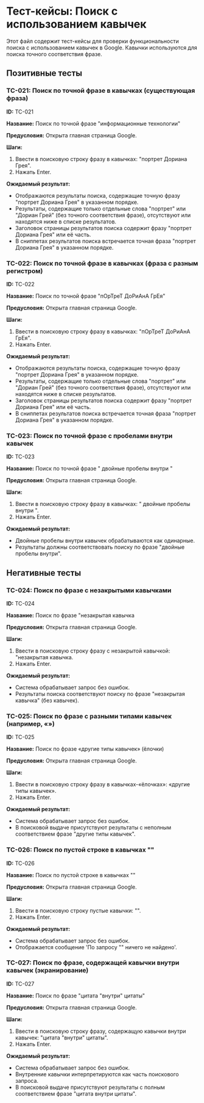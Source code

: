 # Тест-кейсы: Поиск с использованием кавычек

Этот файл содержит тест-кейсы для проверки функциональности поиска с использованием кавычек в Google. Кавычки используются для поиска точного соответствия фразе.

## Позитивные тесты

### TC-021: Поиск по точной фразе в кавычках (существующая фраза)

**ID:** TC-021

**Название:** Поиск по точной фразе "информационные технологии"

**Предусловия:** Открыта главная страница Google.

**Шаги:**

1.  Ввести в поисковую строку фразу в кавычках: "портрет Дориана Грея".
2.  Нажать Enter.

**Ожидаемый результат:**

*   Отображаются результаты поиска, содержащие точную фразу "портрет Дориана Грея" в указанном порядке.
*   Результаты, содержащие только отдельные слова "портрет" или "Дориан Грей" (без точного соответствия фразе), отсутствуют или находятся ниже в списке результатов.
*   Заголовок страницы результатов поиска содержит фразу "портрет Дориана Грея" или её часть.
*   В сниппетах результатов поиска встречается точная фраза "портрет Дориана Грея" в указанном порядке.

### TC-022: Поиск по точной фразе в кавычках (фраза с разным регистром)

**ID:** TC-022

**Название:** Поиск по точной фразе "пОрТреТ ДоРиАнА ГрЕя"

**Предусловия:** Открыта главная страница Google.

**Шаги:**

1.  Ввести в поисковую строку фразу в кавычках: "пОрТреТ ДоРиАнА ГрЕя".
2.  Нажать Enter.

**Ожидаемый результат:**

*   Отображаются результаты поиска, содержащие точную фразу "портрет Дориана Грея" в указанном порядке.
*   Результаты, содержащие только отдельные слова "портрет" или "Дориан Грей" (без точного соответствия фразе), отсутствуют или находятся ниже в списке результатов.
*   Заголовок страницы результатов поиска содержит фразу "портрет Дориана Грея" или её часть.
*   В сниппетах результатов поиска встречается точная фраза "портрет Дориана Грея" в указанном порядке.

### TC-023: Поиск по точной фразе с пробелами внутри кавычек

**ID:** TC-023

**Название:** Поиск по точной фразе "  двойные пробелы  внутри  "

**Предусловия:** Открыта главная страница Google.

**Шаги:**

1. Ввести в поисковую строку фразу в кавычках: "  двойные пробелы  внутри  ".
2. Нажать Enter.

**Ожидаемый результат:**

* Двойные пробелы внутри кавычек обрабатываются как одинарные.
* Результаты должны соответствовать поиску по фразе "двойные пробелы внутри".

## Негативные тесты

### TC-024: Поиск по фразе с незакрытыми кавычками

**ID:** TC-024

**Название:** Поиск по фразе "незакрытая кавычка

**Предусловия:** Открыта главная страница Google.

**Шаги:**

1.  Ввести в поисковую строку фразу с незакрытой кавычкой: "незакрытая кавычка.
2.  Нажать Enter.

**Ожидаемый результат:**

*   Система обрабатывает запрос без ошибок.
*   Результаты поиска соответствуют поиску по фразе "незакрытая кавычка" (без кавычек).

### TC-025: Поиск по фразе с разными типами кавычек (например, «»)

**ID:** TC-025

**Название:** Поиск по фразе «другие типы кавычек» (ёлочки)

**Предусловия:** Открыта главная страница Google.

**Шаги:**

1.  Ввести в поисковую строку фразу в кавычках-«ёлочках»: «другие типы кавычек».
2.  Нажать Enter.

**Ожидаемый результат:**

*   Система обрабатывает запрос без ошибок.
*   В поисковой выдаче присутствуют результаты с неполным соответствием фразе "другие типы кавычек".

### TC-026: Поиск по пустой строке в кавычках ""

**ID:** TC-026

**Название:** Поиск по пустой строке в кавычках ""

**Предусловия:** Открыта главная страница Google.

**Шаги:**

1.  Ввести в поисковую строку пустые кавычки: "".
2.  Нажать Enter.

**Ожидаемый результат:**

*   Система обрабатывает запрос без ошибок.
*   Отображается сообщение 'По запросу "" ничего не найдено'.

### TC-027: Поиск по фразе, содержащей кавычки внутри кавычек (экранирование)

**ID:** TC-027

**Название:** Поиск по фразе "цитата "внутри" цитаты"

**Предусловия:** Открыта главная страница Google.

**Шаги:**

1.  Ввести в поисковую строку фразу, содержащую кавычки внутри кавычек: "цитата "внутри" цитаты".
2.  Нажать Enter.

**Ожидаемый результат:**

*   Система обрабатывает запрос без ошибок.
*   Внутренние кавычки интерпретируются как часть поискового запроса.
*   В поисковой выдаче присутствуют результаты с полным соответствием фразе "цитата внутри цитаты".